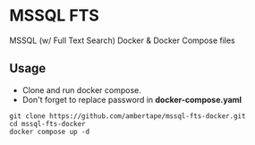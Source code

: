# MSSQL FTS

MSSQL (w/ Full Text Search) Docker & Docker Compose files

## Usage

- Clone and run docker compose.
- Don't forget to replace password in **docker-compose.yaml**

```
git clone https://github.com/ambertape/mssql-fts-docker.git
cd mssql-fts-docker
docker compose up -d
```

